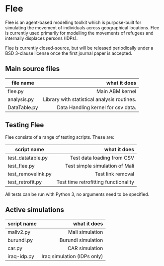 # Flee

Flee is an agent-based modelling toolkit which is purpose-built for simulating the movement of individuals across geographical locations. Flee is currently used primarily for modelling the movements of refugees and internally displaces persons (IDPs).

Flee is currently closed-source, but will be released periodically under a BSD 3-clause license once the first journal paper is accepted.

## Main source files

| file name           | what it does                                |
| ------------------- | -------------------------------------------:| 
| flee.py             | Main ABM kernel                             |
| analysis.py         | Library with statistical analysis routines. |
| DataTable.py        | Data Handling kernel for csv data.          |


## Testing Flee

Flee consists of a range of testing scripts. These are:

| script name         | what it does                         |
| ------------------- | ------------------------------------:| 
| test\_datatable.py  | Test data loading from CSV           |
| test\_flee.py       | Test simple simulation of Mali       |
| test\_removelink.py | Test link removal                    |
| test\_retrofit.py   | Test time retrofitting functionality |

All tests can be run with Python 3, no arguments need to be specified.

## Active simulations


| script name         | what it does                         |
| ------------------- | ------------------------------------:| 
| maliv2.py           | Mali simulation                      |
| burundi.py          | Burundi simulation                   |
| car.py              | CAR simulation                       |
| iraq-idp.py         | Iraq simulation (IDPs only)          |


